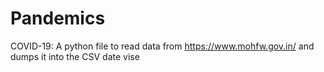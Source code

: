 # Pandemics
COVID-19:
  A python file to read data from https://www.mohfw.gov.in/ and dumps it into the CSV date vise
